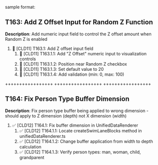 
sample format:

## T163: Add Z Offset Input for Random Z Function

**Description**: Add numeric input field to control the Z offset amount when Random Z is enabled

1. 🔲 [CLD11] T163.1: Add Z offset input field
   1. 🔲 [CLD11] T163.1.1: Add "Z Offset" numeric input to visualization controls
   2. 🔲 [CLD11] T163.1.2: Position near Random Z checkbox
   3. 🔲 [CLD11] T163.1.3: Set default value to 20
   4. 🔲 [CLD11] T163.1.4: Add validation (min: 0, max: 100)

+++++++++++++++++
+++++++++++++++++
+++++++++++++++++

## T164: Fix Person Type Buffer Dimension

**Description**: Fix person type buffer being applied to wrong dimension - should apply to Z dimension (depth) not X dimension (width)

1. ✅ [CLD12] T164.1: Fix buffer dimension in UnifiedDataRenderer
   1. ✅ [CLD12] T164.1.1: Locate createSwimLaneBlocks method in unifiedDataRenderer.ts
   2. ✅ [CLD12] T164.1.2: Change buffer application from width to depth calculation
   3. ✅ [CLD12] T164.1.3: Verify person types: man, woman, child, grandparent